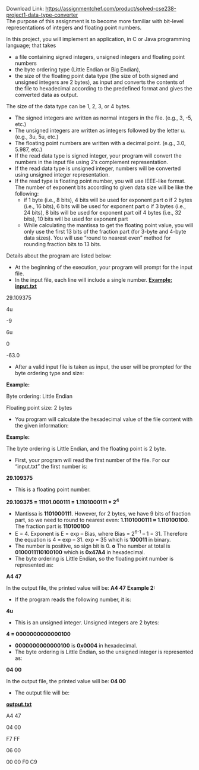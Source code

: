Download Link: https://assignmentchef.com/product/solved-cse238-project1-data-type-converter
<br>
The purpose of this assignment is to become more familiar with bit-level representations of integers and floating point numbers.

In this project, you will implement an application, in C or Java programming language; that takes

<ul>

 <li>a file containing signed integers, unsigned integers and floating point numbers</li>

 <li>the byte ordering type (Little Endian or Big Endian),</li>

 <li>the size of the floating point data type (the size of both signed and unsigned integers are 2 bytes), as input and converts the contents of the file to hexadecimal according to the predefined format and gives the converted data as output.</li>

</ul>

The size of the data type can be 1, 2, 3, or 4 bytes.

<ul>

 <li>The signed integers are written as normal integers in the file. (e.g., 3, -5, etc.)</li>

 <li>The unsigned integers are written as integers followed by the letter u. (e.g., 3u, 5u, etc.)</li>

 <li>The floating point numbers are written with a decimal point. (e.g., 3.0, 5.987, etc.)</li>

 <li>If the read data type is signed integer, your program will convert the numbers in the input file using 2’s complement representation.</li>

 <li>If the read data type is unsigned integer, numbers will be converted using unsigned integer representation.</li>

 <li>If the read type is floating point number, you will use IEEE-like format. The number of exponent bits according to given data size will be like the following:

  <ul>

   <li>if 1 byte (i.e., 8 bits), 4 bits will be used for exponent part o if 2 bytes (i.e., 16 bits), 6 bits will be used for exponent part o if 3 bytes (i.e., 24 bits), 8 bits will be used for exponent part oif 4 bytes (i.e., 32 bits), 10 bits will be used for exponent part</li>

   <li>While calculating the mantissa to get the floating point value, you will only use the first 13 bits of the fraction part (for 3-byte and 4-byte data sizes). You will use “round to nearest even” method for rounding fraction bits to 13 bits.</li>

  </ul></li>

</ul>

Details about the program are listed below:

<ul>

 <li>At the beginning of the execution, your program will prompt for the input file.</li>

 <li>In the input file, each line will include a single number. <strong><u>Example: input.txt</u></strong></li>

</ul>

29.109375

4u

-9

6u

0

-63.0




<ul>

 <li>After a valid input file is taken as input, the user will be prompted for the byte ordering type and size:</li>

</ul>

<strong>Example: </strong>

Byte ordering: Little Endian

Floating point size: 2 bytes




<ul>

 <li>You program will calculate the hexadecimal value of the file content with the given information:</li>

</ul>

<strong>Example: </strong>

The byte ordering is Little Endian, and the floating point is 2 byte.

<ul>

 <li>First, your program will read the first number of the file. For our “input.txt” the first number is:</li>

</ul>

<strong>29.109375</strong>

<ul>

 <li>This is a floating point number.</li>

</ul>

<strong>29.109375 = 11101.000111 = 1.1101000111 * 2<sup>4</sup></strong>

<ul>

 <li>Mantissa is <strong>1101000111</strong>. However, for 2 bytes, we have 9 bits of fraction part, so we need to round to nearest even: <strong>1.1101000111 </strong><strong>≈ 1.110100100</strong>. The fraction part is <strong>110100100</strong></li>

 <li>E = 4. Exponent is E = exp – Bias, where Bias = 2<sup>6-1</sup> – 1 = 31. Therefore the equation is 4 = exp – 31. exp = 35 which is <strong>100011</strong> in binary.</li>

 <li>The number is positive, so sign bit is 0. <strong>o</strong> The number at total is <strong>0100011110100100</strong> which is <strong>0x47A4</strong> in hexadecimal.</li>

 <li>The byte ordering is Little Endian, so the floating point number is represented as:</li>

</ul>

<strong>A4 47</strong>

<strong> </strong>In the output file, the printed value will be: <strong>A4 47</strong> <strong>Example 2:</strong>

<ul>

 <li>If the program reads the following number, it is:</li>

</ul>

<strong>4u</strong>

<ul>

 <li>This is an unsigned integer. Unsigned integers are 2 bytes:</li>

</ul>

<strong>4 = 0000000000000100</strong>

<ul>

 <li><strong>0000000000000100</strong> is <strong>0x0004</strong> in hexadecimal.</li>

 <li>The byte ordering is Little Endian, so the unsigned integer is represented as:</li>

</ul>

<strong>        04 00</strong>

In the output file, the printed value will be: <strong>04 00</strong> <strong> </strong>

<ul>

 <li>The output file will be:</li>

</ul>

<strong><u>output.txt</u></strong>

A4 47

04 00

F7 FF

06 00

00 00  F0 C9
